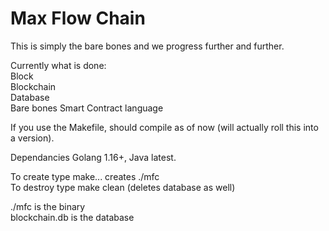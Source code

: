 # Max Flow Chain

This is simply the bare bones and we progress further and further.

Currently what is done:<br>
Block<br>
Blockchain<br>
Database<br>
Bare bones Smart Contract language<br>

If you use the Makefile, should compile as of now (will actually roll this into a version).<br>

Dependancies Golang 1.16+, Java latest.<br>

To create type make... creates ./mfc<br>
To destroy type make clean (deletes database as well)<br>

./mfc is the binary<br>
blockchain.db is the database<br>
